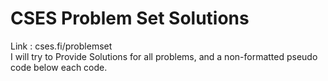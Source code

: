 # CSES Problem Set Solutions
Link : cses.fi/problemset <br>
I will try to Provide Solutions for all problems, and a non-formatted pseudo code below each code.
